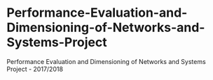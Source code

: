 # Performance-Evaluation-and-Dimensioning-of-Networks-and-Systems-Project
Performance Evaluation and Dimensioning of Networks and Systems Project - 2017/2018
